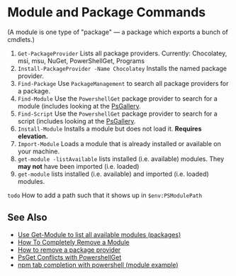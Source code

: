 ﻿# Module and Package Commands

(A module is one type of "package" &mdash; a package which exports a bunch of cmdlets.)

1. `Get-PackageProvider`
    Lists all package providers. Currently: Chocolatey, msi, msu, NuGet, PowerShellGet, Programs
2. `Install-PackageProvider -Name Chocolatey`
    Installs the named package provider.
3. `Find-Package`
    Use `PackageManagement` to search all package providers for a package.
4. `Find-Module`
    Use the `PowershellGet` package provider to search for a module (includes looking at the [PsGallery](https://www.powershellgallery.com/).
5. `Find-Script`
    Use the `PowershellGet` package provider to search for a script (includes looking at the [PsGallery](https://www.powershellgallery.com/).
6. `Install-Module`
    Installs a module but does not load it. **Requires elevation.**
7. `Import-Module`
    Loads a module that is already installed or available on your machine.
8. `get-module -listAvailable`
    lists installed (i.e. available) modules. They **may not** have been imported (i.e. loaded)
9. `get-module`
    lists installed (i.e. available) and imported (i.e. loaded) modules.

`todo` How to add a path such that it shows up in `$env:PSModulePath`

## See Also

 - [Use Get-Module to list all available modules (packages)](Get_All_Available_Modules.md)
 - [How To Completely Remove a Module](how_to_completely_remove_a_module.md)
 - [How to remove a package provider](remove_package_provider.md)
 - [PsGet Conflicts with PowershellGet](psget_conflicts_with_PowerShellGet.md)
 - [npm tab completion with powershell (module example)](../npm/tab_completion_with_powershell.html)